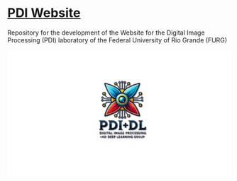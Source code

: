 # [PDI Website](https://pdi-dl.github.io/PDI_web/#/)

Repository for the development of the Website for the Digital Image Processing (PDI) laboratory of the Federal University of Rio Grande (FURG)

<a href="https://breno-xp.github.io/Site_PDI"><img src="src/assets/other/pdi_banner.png" alt="PDI Banner"></a>
